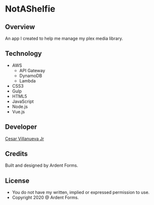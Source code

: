 # NotAShelfie

## Overview
An app I created to help me manage my plex media library.

## Technology
+ AWS
  + API Gateway
  + DynamoDB
  + Lambda
+ CSS3
+ Gulp
+ HTML5
+ JavaScript
+ Node.js
+ Vue.js

## Developer
[Cesar Villanueva Jr](https://codeengie.com)

## Credits
Built and designed by Ardent Forms.

## License
+ You do not have my written, implied or expressed permission to use.
+ Copyright 2020 @ Ardent Forms.